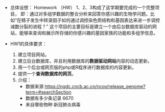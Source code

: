 + 总体设想：
Homework （HW） 1、2、3构成了这学期要完成的一个完整项目， 即：通过对多组学数据的整合分析来回答你感兴趣的生物学问题。比如“在精子发生中转录因子如何通过调控染色质结构和基因表达来进一步调控减数分裂的进程？”
这个项目的主要目标是建立一个由后台数据库驱动的网站，能够来查询和展示所存储的你感兴趣的基因家族的功能和多组学信息。

+ HW1的具体要求：
    1. 建立项目网站。
    2. 建立后台数据库，并且利用数据库的**数据驱动网站**内容的动态更新。
    3. 用一个后台或网页版的php或R程序进行数据库的内容更新。
    4. 提供一个**查询数据库的网页**。
    5. 介绍：
        + 数据来源 https://ngdc.cncb.ac.cn/ncov/release_genome?term=#searchSection
        + 数据有多少条记录 6670
        + 来自哪些物种 新冠肺炎病毒